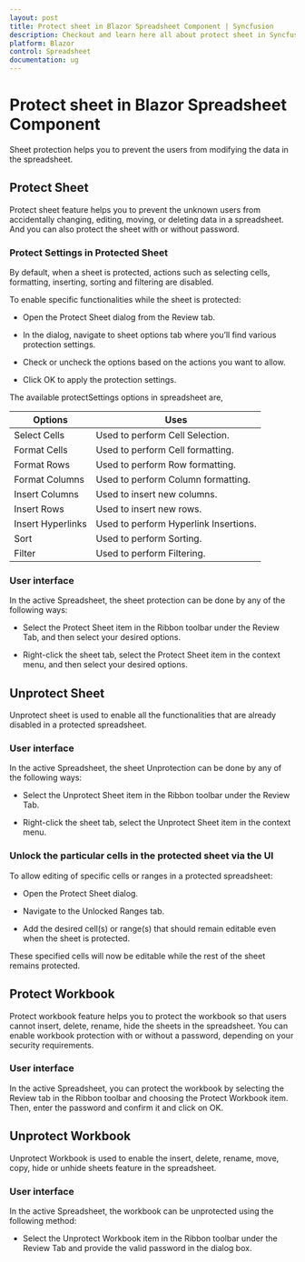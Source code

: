 ```yaml
---
layout: post
title: Protect sheet in Blazor Spreadsheet Component | Syncfusion
description: Checkout and learn here all about protect sheet in Syncfusion Blazor Spreadsheet component and more | Syncfusion.
platform: Blazor
control: Spreadsheet
documentation: ug
---
```


# Protect sheet in Blazor Spreadsheet Component

Sheet protection helps you to prevent the users from modifying the data in the spreadsheet.

## Protect Sheet

Protect sheet feature helps you to prevent the unknown users from accidentally changing, editing, moving, or deleting data in a spreadsheet. And you can also protect the sheet with or without password.

### Protect Settings in Protected Sheet

By default, when a sheet is protected, actions such as selecting cells, formatting, inserting, sorting and filtering are disabled.

To enable specific functionalities while the sheet is protected:

* Open the Protect Sheet dialog from the Review tab.

* In the dialog, navigate to sheet options tab where you’ll find various protection settings.

* Check or uncheck the options based on the actions you want to allow.

* Click OK to apply the protection settings.

The available protectSettings options in spreadsheet are,

| Options | Uses |
|------------------------|---------|
| Select Cells | Used to perform Cell Selection. |
| Format Cells | Used to perform Cell formatting. |
| Format Rows | Used to perform Row formatting. |
| Format Columns | Used to perform Column formatting. |
| Insert Columns | Used to insert new columns. |
| Insert Rows | Used to insert new rows. |
| Insert Hyperlinks | Used to perform Hyperlink Insertions. |
| Sort | Used to perform Sorting. |
| Filter | Used to perform Filtering. |

### User interface

In the active Spreadsheet, the sheet protection can be done by any of the following ways:

* Select the Protect Sheet item in the Ribbon toolbar under the Review Tab, and then select your desired options.

* Right-click the sheet tab, select the Protect Sheet item in the context menu, and then select your desired options.

## Unprotect Sheet

Unprotect sheet is used to enable all the functionalities that are already disabled in a protected spreadsheet.

### User interface

In the active Spreadsheet, the sheet Unprotection can be done by any of the following ways:

* Select the Unprotect Sheet item in the Ribbon toolbar under the Review Tab.

* Right-click the sheet tab, select the Unprotect Sheet item in the context menu.

### Unlock the particular cells in the protected sheet via the UI

To allow editing of specific cells or ranges in a protected spreadsheet:

* Open the Protect Sheet dialog.

* Navigate to the Unlocked Ranges tab.

* Add the desired cell(s) or range(s) that should remain editable even when the sheet is protected.

These specified cells will now be editable while the rest of the sheet remains protected.

## Protect Workbook

Protect workbook feature helps you to protect the workbook so that users cannot insert, delete, rename, hide the sheets in the spreadsheet. You can enable workbook protection with or without a password, depending on your security requirements.

### User interface

In the active Spreadsheet, you can protect the workbook by selecting the Review tab in the Ribbon toolbar and choosing the Protect Workbook item. Then, enter the password and confirm it and click on OK.

## Unprotect Workbook

Unprotect Workbook is used to enable the insert, delete, rename, move, copy, hide or unhide sheets feature in the spreadsheet.

### User interface

In the active Spreadsheet, the workbook can be unprotected using the following method:

* Select the Unprotect Workbook item in the Ribbon toolbar under the Review Tab and provide the valid password in the dialog box.